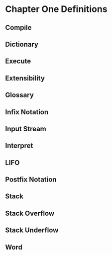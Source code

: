 # Chapter One Definitions 

## Compile
## Dictionary
## Execute
## Extensibility
## Glossary
## Infix Notation
## Input Stream
## Interpret
## LIFO
## Postfix Notation
## Stack
## Stack Overflow
## Stack Underflow
## Word

